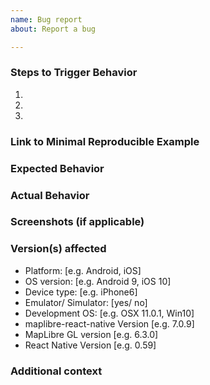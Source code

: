 ```yaml
---
name: Bug report
about: Report a bug

---
```


<!--
Hello! Thanks for contributing.  For the fastest response and resolution, please:

 - Make the issue title a succinct but specific description of the unexpected behavior.
   Bad: "Map zoom is broken". 
   Good: "camera.setZoom(...) throws an exception for zoom levels where no tiles exist"

 - Ensure that you have tested on a physical device, not just a simulator.

 - For build issues: Can you reproduce it on a clean install of the example app? Please include full steps to reproduce from `react-native init`

 - Include a link to a minimal demonstration of the bug, ideally a single component with one MapView. Use an example like [PointInMapView](/example/src/examples/Map/PointInMapView.js) as a starting point.

 - Ensure you can reproduce the bug using the latest release.

 - Only use this template for bug reports. Use the feature request template for requests, and direct general questions to Slack: https://slack.openstreetmap.us/.
-->


### Steps to Trigger Behavior

1.
2.
3.

### Link to Minimal Reproducible Example

### Expected Behavior

### Actual Behavior

### Screenshots (if applicable)

### Version(s) affected

- Platform: [e.g. Android, iOS]
- OS version: [e.g. Android 9, iOS 10]
- Device type: [e.g. iPhone6]
- Emulator/ Simulator: [yes/ no]
- Development OS: [e.g. OSX 11.0.1, Win10]
- maplibre-react-native Version [e.g. 7.0.9]
- MapLibre GL version [e.g. 6.3.0]
- React Native Version [e.g. 0.59]

### Additional context
